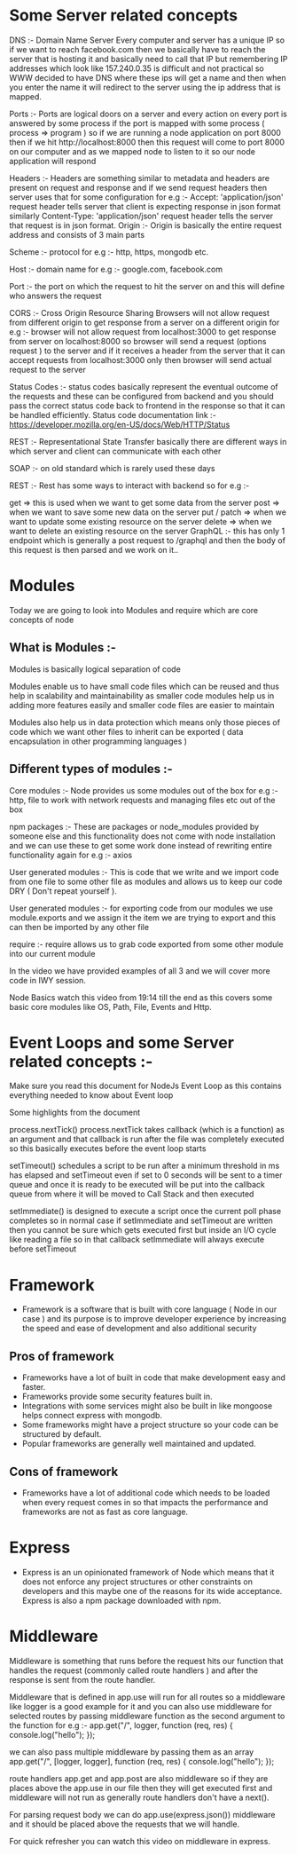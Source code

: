 # Some Server related concepts

DNS :- Domain Name Server Every computer and server has a unique IP so if we want to reach facebook.com then we basically have to reach the server that is hosting it and basically need to call that IP but remembering IP addresses which look like 157.240.0.35 is difficult and not practical so WWW decided to have DNS where these ips will get a name and then when you enter the name it will redirect to the server using the ip address that is mapped.

Ports :- Ports are logical doors on a server and every action on every port is answered by some process if the port is mapped with some process ( process => program ) so if we are running a node application on port 8000 then if we hit http://localhost:8000 then this request will come to port 8000 on our computer and as we mapped node to listen to it so our node application will respond

Headers :- Headers are something similar to metadata and headers are present on request and response and if we send request headers then server uses that for some configuration for e.g :- Accept: 'application/json' request header tells server that client is expecting response in json format similarly Content-Type: 'application/json' request header tells the server that request is in json format. Origin :- Origin is basically the entire request address and consists of 3 main parts

Scheme :- protocol for e.g :- http, https, mongodb etc.

Host :- domain name for e.g :- google.com, facebook.com

Port :- the port on which the request to hit the server on and this will define who answers the request

CORS :- Cross Origin Resource Sharing Browsers will not allow request from different origin to get response from a server on a different origin for e.g :- browser will not allow request from localhost:3000 to get response from server on localhost:8000 so browser will send a request (options request ) to the server and if it receives a header from the server that it can accept requests from localhost:3000 only then browser will send actual request to the server

Status Codes :- status codes basically represent the eventual outcome of the requests and these can be configured from backend and you should pass the correct status code back to frontend in the response so that it can be handled efficiently. Status code documentation link :- https://developer.mozilla.org/en-US/docs/Web/HTTP/Status

REST :- Representational State Transfer basically there are different ways in which server and client can communicate with each other

SOAP :- on old standard which is rarely used these days

REST :- Rest has some ways to interact with backend so for e.g :-

get => this is used when we want to get some data from the server
post => when we want to save some new data on the server
put / patch => when we want to update some existing resource on the server
delete => when we want to delete an existing resource on the server
GraphQL :- this has only 1 endpoint which is generally a post request to /graphql and then the body of this request is then parsed and we work on it..

# Modules
Today we are going to look into Modules and require which are core concepts of node

## What is Modules :-
Modules is basically logical separation of code

Modules enable us to have small code files which can be reused and thus help in scalability and maintainability as smaller code modules help us in adding more features easily and smaller code files are easier to maintain

Modules also help us in data protection which means only those pieces of code which we want other files to inherit can be exported ( data encapsulation in other programming languages )

## Different types of modules :-
Core modules :- Node provides us some modules out of the box for e.g :- http, file to work with network requests and managing files etc out of the box

npm packages :- These are packages or node_modules provided by someone else and this functionality does not come with node installation and we can use these to get some work done instead of rewriting entire functionality again for e.g :- axios

User generated modules :- This is code that we write and we import code from one file to some other file as modules and allows us to keep our code DRY ( Don't repeat yourself ).

User generated modules :- for exporting code from our modules we use module.exports and we assign it the item we are trying to export and this can then be imported by any other file

require :- require allows us to grab code exported from some other module into our current module

In the video we have provided examples of all 3 and we will cover more code in IWY session.

Node Basics watch this video from 19:14 till the end as this covers some basic core modules like OS, Path, File, Events and Http.

# Event Loops and some Server related concepts :-
Make sure you read this document for NodeJs Event Loop as this contains everything needed to know about Event loop

Some highlights from the document

process.nextTick() process.nextTick takes callback (which is a function) as an argument and that callback is run after the file was completely executed so this basically executes before the event loop starts

setTimeout() schedules a script to be run after a minimum threshold in ms has elapsed and setTimeout even if set to 0 seconds will be sent to a timer queue and once it is ready to be executed will be put into the callback queue from where it will be moved to Call Stack and then executed

setImmediate() is designed to execute a script once the current poll phase completes so in normal case if setImmediate and setTimeout are written then you cannot be sure which gets executed first but inside an I/O cycle like reading a file so in that callback setImmediate will always execute before setTimeout

# Framework
- Framework is a software that is built with core language ( Node in our case ) and its purpose is to improve developer experience by increasing the speed and ease of development and also additional security
## Pros of framework
- Frameworks have a lot of built in code that make development easy and faster.
- Frameworks provide some security features built in.
- Integrations with some services might also be built in like mongoose helps connect express with mongodb.
- Some frameworks might have a project structure so your code can be structured by default.
- Popular frameworks are generally well maintained and updated. 
## Cons of framework
- Frameworks have a lot of additional code which needs to be loaded when every request comes in so that impacts the performance and frameworks are not as fast as core language.
# Express
- Express is an un opinionated framework of Node which means that it does not enforce any project structures or other constraints on developers and this maybe one of the reasons for its wide acceptance. Express is also a npm package downloaded with npm.
# Middleware
Middleware is something that runs before the request hits our function that handles the request (commonly called route handlers ) and after the response is sent from the route handler.

Middleware that is defined in app.use will run for all routes so a middleware like logger is a good example for it and you can also use middleware for selected routes by passing middleware function as the second argument to the function for e.g :- app.get("/", logger, function (req, res) { console.log("hello"); });

we can also pass multiple middleware by passing them as an array app.get("/", [logger, logger], function (req, res) { console.log("hello"); });

route handlers app.get and app.post are also middleware so if they are places above the app.use in our file then they will get executed first and middleware will not run as generally route handlers don't have a next().

For parsing request body we can do app.use(express.json()) middleware and it should be placed above the requests that we will handle.

For quick refresher you can watch this video on middleware in express.
